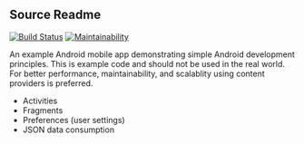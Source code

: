 ## Source Readme
[![Build Status](https://travis-ci.org/matthewsommer/popular_movies.svg?branch=master)](https://travis-ci.org/matthewsommer/popular_movies)
 [![Maintainability](https://api.codeclimate.com/v1/badges/90b3674d13215324e25d/maintainability)](https://codeclimate.com/github/matthewsommer/popular_movies/maintainability)

An example Android mobile app demonstrating simple Android development principles. This is example code and should not be used in the real world. For better performance, maintainability, and scalablity  using content providers is preferred.

* Activities
* Fragments
* Preferences (user settings)
* JSON data consumption
